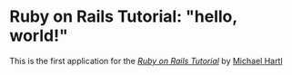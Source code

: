# Ruby on Rails Tutorial: "hello, world!"

This is the first application for the [*Ruby on Rails Tutorial*](http://railstutorial.org/)
by [Michael Hartl](http://michaelhartl.com/)
